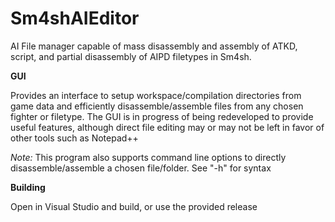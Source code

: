 # Sm4shAIEditor

AI File manager capable of mass disassembly and assembly of ATKD, script, and partial disassembly of AIPD filetypes in Sm4sh.

**GUI**

Provides an interface to setup workspace/compilation directories from game data and efficiently disassemble/assemble files from any chosen fighter or filetype. The GUI is in progress of being redeveloped to provide useful features, although direct file editing may or may not be left in favor of other tools such as Notepad++

*Note:* This program also supports command line options to directly disassemble/assemble a chosen file/folder. See "-h" for syntax

**Building**

Open in Visual Studio and build, or use the provided release
